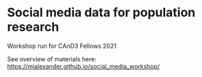 # Social media data for population research

Workshop run for CAnD3 Fellows 2021

See overview of materials here: https://mjalexander.github.io/social_media_workshop/
